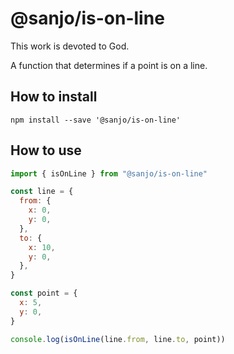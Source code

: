 # @sanjo/is-on-line

This work is devoted to God.

A function that determines if a point is on a line.

## How to install

```
npm install --save '@sanjo/is-on-line'
```

## How to use

```js
import { isOnLine } from "@sanjo/is-on-line"

const line = {
  from: {
    x: 0,
    y: 0,
  },
  to: {
    x: 10,
    y: 0,
  },
}

const point = {
  x: 5,
  y: 0,
}

console.log(isOnLine(line.from, line.to, point))
```
